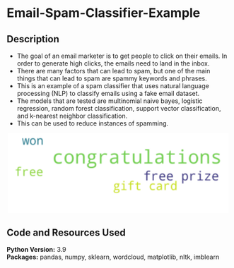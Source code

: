 # Email-Spam-Classifier-Example

## Description

- The goal of an email marketer is to get people to click on their emails.  In order to generate high clicks, the emails need to land in the inbox.
- There are many factors that can lead to spam, but one of the main things that can lead to spam are spammy keywords and phrases.
- This is an example of a spam classifier that uses natural language processing (NLP) to classify emails using a fake email dataset. 
- The models that are tested are multinomial naive bayes, logistic regression, random forest classification, support vector classification, and k-nearest neighbor classification.
- This can be used to reduce instances of spamming.

<p align="center">
<img src="spam-words.png" width="500" alt="spam">
</p>


## Code and Resources Used
**Python Version:** 3.9 <br> 
**Packages:** pandas, numpy, sklearn, wordcloud, matplotlib, nltk, imblearn
